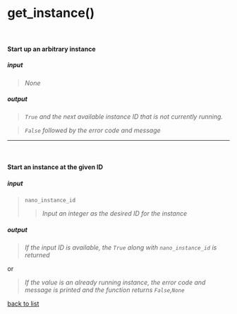 # **get_instance()**
<br/>

#### Start up an arbitrary instance
##### input
>*None*

##### output
>*`True` and the next available instance ID that is not currently running.*   

>*`False` followed by the error code and message*

-----------

<br/>

#### Start an instance at the given ID
##### input
>`nano_instance_id`  
>>*Input an integer as the desired ID for the instance*

##### output
>*If the input ID is available, the `True` along with `nano_instance_id` is returned*    

or
>*If the value is an already running instance, the error code and message is printed and the function returns `False`,`None`*

[back to list](../Index.md)
